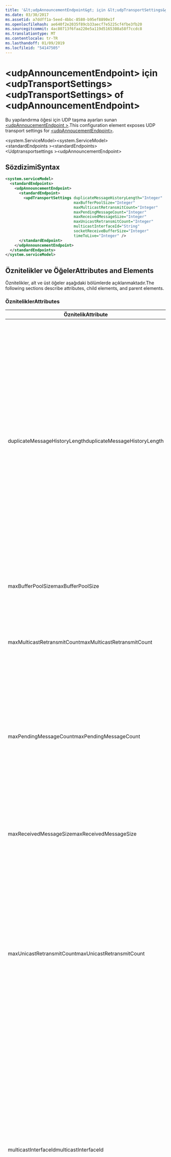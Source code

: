 ```yaml
---
title: '&lt;udpAnnouncementEndpoint&gt; için &lt;udpTransportSettings&gt;'
ms.date: 03/30/2017
ms.assetid: a7ddff1a-5eed-4bbc-8580-b95ef8890e1f
ms.openlocfilehash: ae640f2e2035f89cb33aecf7e5225cf4fbe3fb20
ms.sourcegitcommit: 4ac80713f6faa220e5a119d5165308a58f7ccdc8
ms.translationtype: MT
ms.contentlocale: tr-TR
ms.lasthandoff: 01/09/2019
ms.locfileid: "54147505"
---
```

# <a name="ltudptransportsettingsgt-of-ltudpannouncementendpointgt"></a><span data-ttu-id="a433b-102">&lt;udpAnnouncementEndpoint&gt; için &lt;udpTransportSettings&gt;</span><span class="sxs-lookup"><span data-stu-id="a433b-102">&lt;udpTransportSettings&gt; of &lt;udpAnnouncementEndpoint&gt;</span></span>
<span data-ttu-id="a433b-103">Bu yapılandırma öğesi için UDP taşıma ayarları sunan [ \<udpAnnoucementEndpoint >](../../../../../docs/framework/configure-apps/file-schema/wcf/udpannoucementendpoint.md).</span><span class="sxs-lookup"><span data-stu-id="a433b-103">This configuration element exposes UDP transport settings for [\<udpAnnoucementEndpoint>](../../../../../docs/framework/configure-apps/file-schema/wcf/udpannoucementendpoint.md).</span></span>  
  
<span data-ttu-id="a433b-104">\<system.ServiceModel></span><span class="sxs-lookup"><span data-stu-id="a433b-104">\<system.ServiceModel></span></span>  
<span data-ttu-id="a433b-105">\<standardEndpoints ></span><span class="sxs-lookup"><span data-stu-id="a433b-105">\<standardEndpoints></span></span>  
<span data-ttu-id="a433b-106">\<Udptransportsettings ></span><span class="sxs-lookup"><span data-stu-id="a433b-106">\<udpAnnouncementEndpoint></span></span>  
  
## <a name="syntax"></a><span data-ttu-id="a433b-107">Sözdizimi</span><span class="sxs-lookup"><span data-stu-id="a433b-107">Syntax</span></span>  
  
```xml  
<system.serviceModel>
  <standardEndpoints>
    <udpAnnouncementEndpoint>
      <standardEndpoint>
        <updTransportSettings duplicateMessageHistoryLength="Integer"
                              maxBufferPoolSize="Integer"
                              maxMulticastRetransmitCount="Integer"
                              maxPendingMessageCount="Integer"
                              maxReceivedMessageSize="Integer"
                              maxUnicastRetransmitCount="Integer"
                              multicastInterfaceId="String"
                              socketReceiveBufferSize="Integer"
                              timeToLive="Integer" />
      </standardEndpoint>
    </udpAnnouncementEndpoint>
  </standardEndpoints>
</system.serviceModel>
```  
  
## <a name="attributes-and-elements"></a><span data-ttu-id="a433b-108">Öznitelikler ve Öğeler</span><span class="sxs-lookup"><span data-stu-id="a433b-108">Attributes and Elements</span></span>  
 <span data-ttu-id="a433b-109">Öznitelikler, alt ve üst öğeler aşağıdaki bölümlerde açıklanmaktadır.</span><span class="sxs-lookup"><span data-stu-id="a433b-109">The following sections describe attributes, child elements, and parent elements.</span></span>  
  
### <a name="attributes"></a><span data-ttu-id="a433b-110">Öznitelikler</span><span class="sxs-lookup"><span data-stu-id="a433b-110">Attributes</span></span>  
  
|<span data-ttu-id="a433b-111">Öznitelik</span><span class="sxs-lookup"><span data-stu-id="a433b-111">Attribute</span></span>|<span data-ttu-id="a433b-112">Açıklama</span><span class="sxs-lookup"><span data-stu-id="a433b-112">Description</span></span>|  
|---------------|-----------------|  
|<span data-ttu-id="a433b-113">duplicateMessageHistoryLength</span><span class="sxs-lookup"><span data-stu-id="a433b-113">duplicateMessageHistoryLength</span></span>|<span data-ttu-id="a433b-114">Yinelenen iletileri tanımlamak için taşıma tarafından kullanılan ileti karmaları en fazla sayısını belirten bir tamsayı.</span><span class="sxs-lookup"><span data-stu-id="a433b-114">An integer that specifies the maximum number of message hashes used by the transport for identifying duplicate messages.</span></span>  <span data-ttu-id="a433b-115">Yinelenen algılama TransportManager düzeyinde gerçekleştirilir.</span><span class="sxs-lookup"><span data-stu-id="a433b-115">Duplicate detection will be done at the TransportManager level.</span></span> <span data-ttu-id="a433b-116">Bu özelliğin 0 olarak ayarlanması, yinelenen algılama devre dışı bırakır.</span><span class="sxs-lookup"><span data-stu-id="a433b-116">Setting this property to 0 disables duplicate detection.</span></span><br /><br /> <span data-ttu-id="a433b-117">Bu öznitelik, sistem yöneticileri veya yinelenen ileti algılama algoritmalarını etkinleştirmek için geliştiricilerin sağlar.</span><span class="sxs-lookup"><span data-stu-id="a433b-117">This attribute allows system administrators or developers to turn off duplicate message detection algorithms.</span></span> <span data-ttu-id="a433b-118">Bu, kendi yinelenen algılama algoritması uygulamak istiyorsanız istenebilir.</span><span class="sxs-lookup"><span data-stu-id="a433b-118">This may be desirable if you want to implement your own duplicate detection algorithm.</span></span><br /><br /> <span data-ttu-id="a433b-119">4112 varsayılandır.</span><span class="sxs-lookup"><span data-stu-id="a433b-119">The default is 4112.</span></span>|  
|<span data-ttu-id="a433b-120">maxBufferPoolSize</span><span class="sxs-lookup"><span data-stu-id="a433b-120">maxBufferPoolSize</span></span>|<span data-ttu-id="a433b-121">Taşıma tarafından kullanılan tüm arabellek havuzu en büyük boyutunu belirten bir tamsayı.</span><span class="sxs-lookup"><span data-stu-id="a433b-121">An integer that specifies the maximum size of any buffer pools used by the transport.</span></span>|  
|<span data-ttu-id="a433b-122">maxMulticastRetransmitCount</span><span class="sxs-lookup"><span data-stu-id="a433b-122">maxMulticastRetransmitCount</span></span>|<span data-ttu-id="a433b-123">İleti (ek olarak ilk gönderme) iletilmelidir maksimum sayısını belirten bir tamsayı.</span><span class="sxs-lookup"><span data-stu-id="a433b-123">An integer that specifies the maximum number of times the message should be retransmitted (in addition to the first send).</span></span><br /><br /> <span data-ttu-id="a433b-124">Varsayılan değer 2'dir.</span><span class="sxs-lookup"><span data-stu-id="a433b-124">The default is 2.</span></span>|  
|<span data-ttu-id="a433b-125">maxPendingMessageCount</span><span class="sxs-lookup"><span data-stu-id="a433b-125">maxPendingMessageCount</span></span>|<span data-ttu-id="a433b-126">Aldı, ancak henüz bir tek bir kanalı örneği için InputQueue kaldırılır iletilerinin maksimum sayısını belirten bir tamsayı.</span><span class="sxs-lookup"><span data-stu-id="a433b-126">An integer that specifies the maximum number of messages that have been received but not yet removed from the InputQueue for an individual channel instance.</span></span>  <span data-ttu-id="a433b-127">InputQueue bekleyen ileti sayısı sınırına erişti, ileti bırakılır.</span><span class="sxs-lookup"><span data-stu-id="a433b-127">If the InputQueue has hit its pending message count limit, the message will be dropped.</span></span><br /><br /> <span data-ttu-id="a433b-128">Varsayılan değer 32'dir.</span><span class="sxs-lookup"><span data-stu-id="a433b-128">The default is 32.</span></span>|  
|<span data-ttu-id="a433b-129">maxReceivedMessageSize</span><span class="sxs-lookup"><span data-stu-id="a433b-129">maxReceivedMessageSize</span></span>|<span data-ttu-id="a433b-130">Bağlama tarafından işlenebilen bir ileti boyut üst sınırını belirten bir tamsayı.</span><span class="sxs-lookup"><span data-stu-id="a433b-130">An integer that specifies the maximum size for a message that can be processed by the binding.</span></span><br /><br /> <span data-ttu-id="a433b-131">65507 varsayılan değerdir.</span><span class="sxs-lookup"><span data-stu-id="a433b-131">The default value is 65507.</span></span>|  
|<span data-ttu-id="a433b-132">maxUnicastRetransmitCount</span><span class="sxs-lookup"><span data-stu-id="a433b-132">maxUnicastRetransmitCount</span></span>|<span data-ttu-id="a433b-133">İleti (ek olarak ilk gönderme) iletilmelidir maksimum sayısını belirten bir tamsayı.</span><span class="sxs-lookup"><span data-stu-id="a433b-133">An integer that specifies the maximum number of times the message should be retransmitted (in addition to the first send).</span></span>  <span data-ttu-id="a433b-134">İleti bir tek noktaya yayın adresine gönderilir ve karşılık gelen bir RelatesTo üst bilgisi ile bir yanıt iletisi alındığında, yeniden iletim erken (yapılandırılmış kaç kez yeniden göndermeden önce) sonlandırabilir.</span><span class="sxs-lookup"><span data-stu-id="a433b-134">If the message is sent to a unicast address and a response message is received with a corresponding RelatesTo header, then retransmission may terminate early (before retransmitting the configured number of times).</span></span><br /><br /> <span data-ttu-id="a433b-135">Varsayılan değer 1’dir.</span><span class="sxs-lookup"><span data-stu-id="a433b-135">The default value is 1.</span></span>|  
|<span data-ttu-id="a433b-136">multicastInterfaceId</span><span class="sxs-lookup"><span data-stu-id="a433b-136">multicastInterfaceId</span></span>|<span data-ttu-id="a433b-137">Çok noktaya yayın trafiğine çok ana bilgisayarlı makinelerde gönderip kullanılmalıdır ağ bağdaştırıcısı benzersiz olarak tanımlayan bir dize.</span><span class="sxs-lookup"><span data-stu-id="a433b-137">A string that uniquely identifies the network adapter that should be used when sending and receiving multicast traffic on multi-homed machines.</span></span> <span data-ttu-id="a433b-138">Çalışma zamanında, ardından ayarlamak için kullanılan arabirim dizinini aramak için bu öznitelik değeri aktarımını kullanacak `IP_MULTICAST_IF` ve `IPV6_MULTICAST_IF` yuva seçenekleri.</span><span class="sxs-lookup"><span data-stu-id="a433b-138">At runtime, the transport will use this attribute value to lookup the interface index, which is then used to set the `IP_MULTICAST_IF` and `IPV6_MULTICAST_IF` socket options.</span></span>  <span data-ttu-id="a433b-139">Aynı arabirim dizinini çok noktaya yayın grubu birleştirilirken varsa kullanılır.</span><span class="sxs-lookup"><span data-stu-id="a433b-139">The same interface index will be used when joining a multicast group, if applicable.</span></span><br /><br /> <span data-ttu-id="a433b-140">Varsayılan değer `null` şeklindedir.</span><span class="sxs-lookup"><span data-stu-id="a433b-140">The default value is `null`.</span></span>|  
|<span data-ttu-id="a433b-141">socketReceiveBufferSize</span><span class="sxs-lookup"><span data-stu-id="a433b-141">socketReceiveBufferSize</span></span>|<span data-ttu-id="a433b-142">Temel alınan WinSock yuva alma arabellek boyutunu belirten bir tamsayı.</span><span class="sxs-lookup"><span data-stu-id="a433b-142">An integer that specifies the receive buffer size on the underlying WinSock socket.</span></span><br /><br /> <span data-ttu-id="a433b-143">Bir kullanıcı teslim alma kanal veri aldığında sistem nasıl davranacağını denetlemek için Binding üstündeki bu özniteliği kullanabilirsiniz.</span><span class="sxs-lookup"><span data-stu-id="a433b-143">A user of a receiving channel can use this attribute on the Binding to control how the system behaves when it receives data.</span></span>  <span data-ttu-id="a433b-144">Örneğin, gelen WCF iletileri en yüksek eşik kullanan bir uygulamayı göz önünde bulundurulduğunda, bu öznitelik için daha yüksek bir değer kullanarak uygulamayı bunları işleyebilmesi için beklenirken WinSock arabellekteki karşılaştırın iletileri çalıştırmasına olanak tanır.</span><span class="sxs-lookup"><span data-stu-id="a433b-144">For example, given an application that is consuming inbound WCF messages at the maximum threshold, using a higher value for this attribute would allow messages to stack up in the WinSock buffer while waiting for the application to be able to process them.</span></span>  <span data-ttu-id="a433b-145">Daha düşük bir değere aynı durumda kullanarak bırakılmak iletilerinde neden olur. Bu öznitelik temel alınan WinSock sunan `SO_RCVBUF` yuva seçeneği. Bu öznitelik değeri en az boyutu olmalıdır `maxReceivedMessageSize`.</span><span class="sxs-lookup"><span data-stu-id="a433b-145">Using a lower value in the same situation would result in messages getting dropped.This attribute exposes the underlying WinSock `SO_RCVBUF` socket option.This attribute value must be at least the size of `maxReceivedMessageSize`.</span></span>   <span data-ttu-id="a433b-146">Bu daha küçük bir değere ayarlanması `maxReceivedMessageSize` çalışma zamanı özel durumu oluşur.</span><span class="sxs-lookup"><span data-stu-id="a433b-146">Setting it to a value smaller than the `maxReceivedMessageSize` will result in runtime exception.</span></span><br /><br /> <span data-ttu-id="a433b-147">65536 varsayılan değerdir.</span><span class="sxs-lookup"><span data-stu-id="a433b-147">The default value is 65536.</span></span>|  
|<span data-ttu-id="a433b-148">timeToLive</span><span class="sxs-lookup"><span data-stu-id="a433b-148">timeToLive</span></span>|<span data-ttu-id="a433b-149">Çok noktaya yayın paketi erişebilen ağ segment durak sayısını belirten bir tamsayı.</span><span class="sxs-lookup"><span data-stu-id="a433b-149">An integer that specifies the number of network segment hops that a multicast packet can traverse.</span></span>  <span data-ttu-id="a433b-150">Bu öznitelik ile ilişkili işlevselliği kullanıma sunan `IP_MULTICAST_TTL` ve `IP_TTL` yuva seçenekleri.</span><span class="sxs-lookup"><span data-stu-id="a433b-150">This attribute exposes the functionality associated with the `IP_MULTICAST_TTL` and `IP_TTL` socket options.</span></span><br /><br /> <span data-ttu-id="a433b-151">Varsayılan değer 1’dir.</span><span class="sxs-lookup"><span data-stu-id="a433b-151">The default value is 1.</span></span>|  
  
### <a name="child-elements"></a><span data-ttu-id="a433b-152">Alt Öğeler</span><span class="sxs-lookup"><span data-stu-id="a433b-152">Child Elements</span></span>  
 <span data-ttu-id="a433b-153">Yok.</span><span class="sxs-lookup"><span data-stu-id="a433b-153">None.</span></span>  
  
### <a name="parent-elements"></a><span data-ttu-id="a433b-154">Üst Öğeler</span><span class="sxs-lookup"><span data-stu-id="a433b-154">Parent Elements</span></span>  
  
|<span data-ttu-id="a433b-155">Öğe</span><span class="sxs-lookup"><span data-stu-id="a433b-155">Element</span></span>|<span data-ttu-id="a433b-156">Açıklama</span><span class="sxs-lookup"><span data-stu-id="a433b-156">Description</span></span>|  
|-------------|-----------------|  
|[<span data-ttu-id="a433b-157">\<udpAnnoucementEndpoint ></span><span class="sxs-lookup"><span data-stu-id="a433b-157">\<udpAnnoucementEndpoint></span></span>](../../../../../docs/framework/configure-apps/file-schema/wcf/udpannoucementendpoint.md)|<span data-ttu-id="a433b-158">Bağlama sözleşme ve UDP taşıma duyuru düzeltmiştir standart bitiş noktası.</span><span class="sxs-lookup"><span data-stu-id="a433b-158">A standard endpoint that has fixed announcement contract and UDP transport binding.</span></span>|  
  
## <a name="see-also"></a><span data-ttu-id="a433b-159">Ayrıca Bkz.</span><span class="sxs-lookup"><span data-stu-id="a433b-159">See Also</span></span>  
 <xref:System.ServiceModel.Discovery.UdpTransportSettings>
